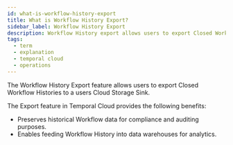 ```yaml
---
id: what-is-workflow-history-export
title: What is Workflow History Export?
sidebar_label: Workflow History Export
description: Workflow History export allows users to export Closed Workflow Histories to a users Cloud Storage Sink
tags:
  - term
  - explanation
  - temporal cloud
  - operations
---
```


The Workflow History Export feature allows users to export Closed Workflow Histories to a users Cloud Storage Sink.

The Export feature in Temporal Cloud provides the following benefits:

- Preserves historical Workflow data for compliance and auditing purposes.
- Enables feeding Workflow History into data warehouses for analytics.
